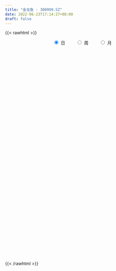 ```yaml
---
title: "金龙鱼 - 300999.SZ"
date: 2022-06-23T17:14:27+08:00
draft: false
---
```

{{< rawhtml >}}
    <div style="text-align: center">
        <label style="padding: 1rem;"><input style="margin-right: .5rem" type="radio" name="period" value="D" checked onclick="period_change(this)">日</label>
        <label style="padding: 1rem;"><input style="margin-right: .5rem" type="radio" name="period" value="W" onclick="period_change(this)">周</label>
        <label style="padding: 1rem;"><input style="margin-right: .5rem" type="radio" name="period" value="M" onclick="period_change(this)">月</label>
    </div>
    <div id="chart" style="height: 700px;"></div> 
    <script type="text/javascript">
        const D_v = [2540374.9399999999,1825767.47,1147845.03,1081707.1200000001,1152435.4399999999,866630.9,743954.5699999999,517569.98,723613.23,528241.62,417072.92,764672.65,1191536.5700000001,1066814.3,928608.7,979700.02,1099244.53,1106055.8100000001,937080.96,1082398.03,1033246.22,811762.23,938999.77,913802.4,540116.67,934250.84,772978.6,583552.3100000001,651254.35,510770.4,436640.27,453471.17,590510.33,375576.27,552785.08,369938.56,466488.58,416521.08,318532.64,473856.84,295095.4,409636.42,686670.47,465496.78,651855.15,593071.08,490517.68,538233.37,674068.62,561484.85,544443.0600000001,438583.13,558551.65,544301.48,535306.27,407249.52,533779.11,941098.99,594303.97,648464.65,583449.26,858156.11,679608.99,725393.21,545048.89,435039.36,317714.71,581488.86,595318.73,536208.4,479727.92,621154.48,508595.36,355211.23,499821.58,357681.97,237192.05,418636.06,385791.58,374735.95,308085.31,400204.18,439047.0,346215.95,381024.2,266722.7,299432.71,460373.62,431189.96,287280.74,357425.75,294619.44,235423.48,271326.19,309390.63,233829.01,345176.45,325199.61,280380.7,350983.69,253524.39,180312.03,173034.4,157121.46,172443.97,197183.97,131951.37,222841.0,265420.14,168163.84,239677.51,196496.75,258790.9,242375.73,164406.78,357717.25,207670.69,153411.66,240041.0,198467.74,230022.3,161795.83,139288.91,275262.04,200631.9,224516.67,244378.6,207507.36,218269.63,342271.66,275744.88,167289.4,246502.03,239785.54,291842.8,239833.43,157578.77,129007.44,197013.48,146625.14,144742.93,366069.13,335902.28,281845.3,210574.46,227789.33,207172.09,573827.79,443968.63,407010.99,278742.9,256346.24,258952.4,207112.24,316318.37,518180.47,277191.21,313372.58,430943.26,222517.97,232577.96,233109.22,186718.05,275267.73,178398.4,257038.79,166578.74,182172.53,182278.01,150837.16,189240.7,144560.41,225170.19,133313.31,188020.54,145376.47,106445.78,141307.71,165245.6,127461.99,123653.05,175964.62,114934.51,107779.55,195526.06,143262.04,105976.5,99796.38,308306.36,166698.84,145357.05,171316.45,166222.04,162274.99,144089.34,144763.92,279668.22,172187.32,119139.81,191699.79,114085.28,253110.29,256704.41,209665.47,222905.94,124721.34,101241.27,116424.32,86616.72,83153.07,97761.41,77158.88,106438.1,84673.8,108268.71,73095.12,84703.88,109491.21,148789.45,89950.34,88095.64,182820.59,106870.81,87573.6,84467.51,84991.3,87494.73,88996.82,96609.5,135627.54,110430.44,63016.03,62266.99,209837.11,282900.94,143779.02,107361.31,93007.45,157103.66,144091.69,144984.23,221437.3,161377.73,285595.52,401514.18,168971.54,131733.67,217741.81,203487.01,109000.41,114657.3,202537.72,114833.83,161103.01,193271.06,460721.61,343791.09,550363.0600000001,311156.27,222477.19,184054.05,167623.51,194338.27,141226.58,290842.23,200094.31,139028.33,95344.2,94541.86,122764.01,111212.89,233785.27,107343.92,93742.8,112866.57,117555.66,106520.4,101588.42,126345.65,111649.29,243669.32,176098.91,308212.1,233231.98,178213.71,133251.6,148478.97,109647.88,85117.36,96201.38,90780.72,78739.46,74147.84,197610.84,167521.87,122436.64,118098.28,72700.02,73523.21,176498.57,371741.45,211670.55,164243.02,120276.97,112093.93,140998.55,152032.04,163647.38,148658.17,81083.18,110553.02,76925.77,82289.86,53881.93,125500.29,73890.93,91422.86,70413.74,73379.11,96547.05,95342.13,56188.73,61841.2,65193.52,57226.88,58688.04,59643.57,45430.55,56833.12,65100.63,271589.52,182854.51,109226.96,88842.71,122302.1,61244.88,68591.43,52746.55,113035.4,124123.03,135298.94,88946.23,102145.91,118046.9,152854.76,129849.25,138168.24,111643.24,122002.39,82873.02,80326.12,76381.49,101271.21,225658.49,138866.15,114761.87,90595.12,86184.82,92007.9,78639.76,89067.25,168855.49,210515.86,125146.34,160858.03,187197.25,115574.89,145699.46,166776.85,133598.73,86650.22,351622.64,314871.22,303745.35,181663.86,162893.72,327810.17,123640.69,82257.5,95961.87,146933.23,96444.1,82328.76,89362.57,73482.36,74974.37,77317.18,146539.09,84043.2,113922.54,80338.21,89493.05,82430.14,98741.07,181307.84,97674.26,72264.97,114588.54,137365.41,113050.48,102854.67,176229.33,137524.14,115499.89,235970.5,138309.89,116917.81,116891.77,127316.13,104121.01,76867.94]
const D_histogram = [0.0,-0.4460854701,-0.9444272433,-1.0317928235,-1.0524697331,-0.9289473878,-0.8406552909,-0.8256586497,-0.8778426683,-0.7995574135,-0.7438862973,-0.5536406795,-0.0235523738,0.2993296883,0.6706508748,0.8969002004,1.4548295343,1.7898638209,2.0445977305,1.8774374377,2.0259611189,1.9330057964,2.2526732444,2.442759467,2.3918665909,1.845086347,1.6558715347,1.4346260965,0.9903962636,0.4976335107,0.1988977819,-0.1748933187,-0.2464351627,-0.321417592,-0.3332664545,-0.4681750976,-0.4340361415,-0.3808956357,-0.35222444,-0.5272142661,-0.6873774273,-0.7408546329,-0.3496378941,-0.0906092176,0.3753282509,0.6604065235,0.8763030623,1.3769474069,1.5793213908,1.756035495,1.4630585979,1.1621281617,1.5151739046,1.5375717233,1.8611412784,2.1187028253,3.1130055217,3.3636998959,3.6342188646,4.2476110148,4.6856287932,3.559503005,2.6258374088,1.1480237194,-0.1307678263,-0.9405130749,-1.5865377867,-1.5512901253,-0.8384572865,-0.4326347593,-0.6083942699,-0.2076163387,-0.720029244,-1.1151588536,-2.1410439135,-2.6133593973,-2.9019979606,-2.6300169498,-2.8113582489,-3.1983780143,-3.476136801,-3.8205591592,-3.0529819931,-2.4111288696,-2.3025306856,-2.2178193069,-2.4665538859,-3.1845082692,-3.8606574948,-4.2634198076,-4.3810348747,-4.0440364398,-3.797495474,-3.1760456779,-3.0252451611,-2.74925198,-2.8088727214,-2.7495958649,-2.3114174299,-1.5660224763,-1.0235073377,-0.7663626607,-0.3973201872,-0.1488902782,0.1184719318,0.1619676577,0.296071583,0.5373362899,0.4164421147,0.391115874,0.6150262594,0.8211932989,1.1720385031,1.1330148002,1.158607806,1.4670551662,1.5388839576,1.5087388401,1.5851276802,1.3939262465,0.9448476193,0.6178151065,0.4321537939,0.209193647,0.0940436661,0.2233203553,0.3032310048,0.4647443054,0.6589440534,0.8951340801,0.8100929318,0.7318148157,0.8771912082,0.9833747612,0.9933677105,0.7188350267,0.4816604456,0.3609230911,0.4373738242,0.440322525,0.30797504,0.5291080475,0.806473461,1.0644155896,1.1129936432,1.0507901366,0.8606663143,1.3501415684,1.732680466,1.7510516756,1.7614919365,1.6220002799,1.4872380376,1.2665792311,0.9969335713,1.1117745942,1.0863551488,1.2137486114,0.7050617353,0.3498851573,0.2185137261,-0.1031495695,-0.3068159587,-0.7991198586,-0.9845820626,-1.1438068211,-1.2871198447,-1.2147313378,-1.0853907703,-1.1141986372,-0.9643034613,-0.8631375132,-1.0026193532,-1.0050925095,-1.1573107071,-1.3142731945,-1.318757663,-1.3131376174,-1.1025657359,-0.9903159802,-0.885883918,-0.5894197627,-0.3795206907,-0.3297436832,-0.1071317931,-0.1003224077,-0.0508508737,-0.122621285,-0.3467522529,-0.5159940779,-0.6765223523,-0.8241847599,-1.0594630454,-1.0655983174,-1.0064092857,-0.9951535985,-0.5948959671,-0.2544343353,-0.0567877079,0.128543909,0.1806383772,0.4785698207,0.8092173331,0.9669709625,0.8176223188,0.6897990801,0.6131430705,0.4205689598,0.2978550378,0.1934114681,0.0492941377,0.0217696741,0.1089217491,0.1329459122,0.0150084174,-0.0530188825,-0.0490622499,-0.0830460364,-0.00928952,-0.0154384784,0.018031615,0.2315299601,0.324061416,0.3364602691,0.346356331,0.3131703797,0.1978477966,0.102370223,0.0840914906,0.1436839848,0.1931118658,0.143154626,0.129561953,0.291703355,0.6135391501,0.6400363599,0.5277128674,0.4517655215,0.5662192325,0.5202208321,0.5025151079,0.602519247,0.5207971137,0.2121213326,-0.3207477967,-0.6597854342,-0.868905553,-0.9268553334,-0.8466135622,-0.791799188,-0.7431420003,-0.8121582021,-0.7880020991,-0.6404618467,-0.5341804497,-0.1849736442,0.0752478725,0.5441274012,0.7229387744,0.7535921006,0.7103945287,0.6138958802,0.4959448716,0.3727916504,0.4140808772,0.442373956,0.3719614953,0.2871980414,0.230413706,0.2102103019,0.1790535625,-0.0102675434,-0.1183819206,-0.2283723936,-0.2439076485,-0.2684311576,-0.2839274257,-0.2916679494,-0.193921226,-0.1751380591,-0.0137038444,0.1195816636,0.2771041116,0.3375440252,0.3797836903,0.3826470266,0.2717394359,0.2280959597,0.116699402,-0.0009573859,-0.0436158827,-0.0713928039,-0.0588672855,0.0460433069,0.1834710694,0.2085749851,0.132128991,0.1067824924,0.0896606052,0.1766661504,0.3488620094,0.3629677705,0.3689546092,0.3418944837,0.2360482003,0.2536713708,0.2080582919,0.0826072047,-0.089049431,-0.1732516481,-0.2795168446,-0.3289471761,-0.387914983,-0.420805596,-0.585916111,-0.6133104211,-0.7174788943,-0.7497146977,-0.7021952363,-0.6489733353,-0.4939325384,-0.3695055523,-0.2712235532,-0.2576803208,-0.1850532703,-0.0813317901,-0.0182559944,0.0403296576,0.1050632546,0.0876925754,-0.0761552385,-0.3000749774,-0.3698968255,-0.3405443846,-0.2242668891,-0.1586463177,-0.1444474694,-0.108010672,-0.1901256688,-0.2996890367,-0.2764402234,-0.2503080659,-0.1504159354,-0.1987246265,-0.3011994748,-0.2713838894,-0.1487466637,-0.0289036452,0.1180712415,0.1694171144,0.2426242955,0.2389892436,0.2161929448,0.3639693617,0.3943775048,0.4444550721,0.4087727593,0.4140886308,0.356448712,0.2366695957,0.0913405552,0.0797209124,0.0444832987,-0.0178516603,0.0458983626,0.1628933339,0.2308138508,0.3308974203,0.379407246,0.2556141367,0.1611961162,0.1995383641,0.2777841192,0.2454795108,0.0946020852,0.1036518482,-0.1330233335,-0.3125311245,-0.3746093024,-0.3800366517,-0.324554956,-0.2617833152,-0.2233016564,-0.1715585082,-0.1265882929,-0.095590233,-0.0798621626,0.0258462369,0.1013038128,0.0815002956,0.1094168468,0.147023475,0.1532974428,0.1973284925,0.2986430861,0.3424399495,0.3656165424,0.403814782,0.4280838558,0.4413744838,0.3554602535,0.4012365783,0.3852027848,0.3540027051,0.4168718457,0.4329858263,0.452424533,0.4450935186,0.3654704166,0.2394097917,0.1770976928]
const D_fast = [0.0,-0.5576068376,-1.2920554216,-1.6373692077,-1.9211635506,-2.0298780523,-2.151749778,-2.3431677993,-2.614812485,-2.7364165836,-2.8667170417,-2.8148815938,-2.2906813815,-1.8929668974,-1.3539829922,-0.9035086164,0.018128101,0.8006283428,1.566511685,1.8687107516,2.5237247126,2.9140208392,3.7968565983,4.5976326876,5.1447064592,5.0591978021,5.2839508735,5.4213619594,5.2247311925,4.8563768173,4.6073655339,4.1898511036,4.056700469,3.9013636416,3.8061981656,3.554245748,3.4798756687,3.4377922656,3.3784073514,3.0716139587,2.7396064407,2.5009155768,2.8047228422,3.0410992142,3.6008687455,4.0510486489,4.4860209533,5.3309021496,5.9281064812,6.5438294592,6.6166172116,6.6062188158,7.3380580348,7.7448487844,8.533703659,9.3209409123,11.0934949892,12.1851143373,13.3641880221,15.039482926,16.6489079028,16.4126578657,16.1354516217,14.9446438622,13.6331603599,12.5882868426,11.5456276841,11.1930528142,11.6962713314,11.9939351687,11.6660770906,12.0149509372,11.3225307209,10.6486113979,9.0874653597,7.9618100265,6.9476719731,6.5621487464,5.6779678851,4.4913536161,3.3445606292,2.0449984812,2.049330149,2.088401055,1.6213665677,1.1516231197,0.2862500692,-1.2278313813,-2.8691449807,-4.3377622454,-5.5506360312,-6.2246467063,-6.9274796089,-7.1000412323,-7.7055520057,-8.1168718197,-8.8787107414,-9.5068328512,-9.6465087737,-9.2926194391,-9.005981135,-8.9404271231,-8.6707146964,-8.459507357,-8.162527164,-8.0785395237,-7.8704177027,-7.4948189232,-7.5116025698,-7.439149842,-7.0614828918,-6.6500175275,-6.0061626976,-5.7619327004,-5.4466877431,-4.7714765914,-4.3149268105,-3.967887218,-3.4952164578,-3.33793633,-3.5508030523,-3.7233817885,-3.8010046526,-3.9716663878,-4.0633054522,-3.8781986741,-3.7224802734,-3.4447808964,-3.0858451351,-2.6258715883,-2.5083895037,-2.4037139159,-2.0390397214,-1.6870124781,-1.4286776011,-1.5235015283,-1.640260998,-1.6707675796,-1.4849733906,-1.3719440585,-1.4272977834,-1.0738877641,-0.5949039853,-0.0708579593,0.255968505,0.4564625326,0.4815052888,1.308515935,2.1242249492,2.5803590776,3.0311723227,3.2971807361,3.5342280032,3.6302140044,3.6098017375,4.0025864089,4.2487557507,4.6795863661,4.3471649239,4.0794596353,4.0027166355,3.6552659475,3.3748955687,2.6828117041,2.2512039845,1.8060275207,1.3409345359,1.1096402084,0.9676330833,0.6602755571,0.5690948677,0.4544764374,0.0643397591,-0.1894065246,-0.6309523989,-1.1164831849,-1.4506570692,-1.7733214279,-1.8383909804,-1.9737202198,-2.090759137,-1.9416499225,-1.8266310231,-1.8592899364,-1.6634609945,-1.6817322111,-1.6449733955,-1.747399128,-2.0582181591,-2.3564585037,-2.6861173662,-3.0398259636,-3.5399700105,-3.8125048619,-4.0049181517,-4.2424508641,-3.9909172244,-3.7140641765,-3.530614476,-3.3131468818,-3.2158928194,-2.7983189207,-2.265367075,-1.8658707051,-1.810813769,-1.7661872377,-1.6895574796,-1.7769893504,-1.8252395129,-1.8813302156,-2.0131240115,-2.0352060567,-1.9208235444,-1.8635629032,-1.9777482936,-2.0590303142,-2.0673392441,-2.1220845396,-2.0506504032,-2.0606589812,-2.0226809841,-1.751300149,-1.5777533391,-1.4812394187,-1.384754274,-1.3396476304,-1.4055082644,-1.4753932822,-1.472649142,-1.3771356516,-1.2794298041,-1.2935983874,-1.2748005721,-1.0397333314,-0.5645127488,-0.378006449,-0.3584017246,-0.3214076902,-0.065399171,0.0186576366,0.1265806894,0.3772146403,0.4256917854,0.1700463374,-0.443009741,-0.9469937371,-1.3733402441,-1.6630038579,-1.7944154772,-1.9375509,-2.0746792124,-2.3467349648,-2.5195793865,-2.5321545957,-2.5594183113,-2.2564549168,-1.977421432,-1.3725100529,-1.0129639861,-0.7939126348,-0.6595115745,-0.602536253,-0.5965010437,-0.6264563522,-0.4816469062,-0.3427603384,-0.3201824253,-0.3331463689,-0.3323272777,-0.2999781063,-0.2863714551,-0.4782594468,-0.6159693042,-0.7830528756,-0.8595650427,-0.9511963411,-1.0376744657,-1.1183319768,-1.0690655598,-1.0940669076,-0.9360586541,-0.7728777301,-0.5460792543,-0.4012533344,-0.2640677467,-0.1655426537,-0.2085153854,-0.1951348717,-0.2773565789,-0.3952527133,-0.4488151808,-0.4944403029,-0.4966316059,-0.3802101869,-0.196914657,-0.119666995,-0.1630807414,-0.1617316169,-0.1564383527,-0.02526627,0.2341450914,0.3389927951,0.4372182862,0.4956317816,0.4487975482,0.5298385615,0.5362400555,0.4314407695,0.237521776,0.1100066469,-0.0661377607,-0.1978048863,-0.3537514389,-0.491843451,-0.8034329937,-0.984154909,-1.2676931058,-1.4873575836,-1.6153869313,-1.7244083641,-1.6928507019,-1.6608001038,-1.630323993,-1.6812008408,-1.6548371079,-1.5714485753,-1.5129367782,-1.4442687117,-1.3532693011,-1.3487168364,-1.53160346,-1.8305419432,-1.9928379977,-2.048621653,-1.9884108797,-1.9624518878,-1.9843649068,-1.9749307774,-2.1045771914,-2.2890628185,-2.3349240611,-2.37136892,-2.3090807733,-2.4070706211,-2.5848453381,-2.622875725,-2.5374251652,-2.4248080581,-2.2483153609,-2.1546152095,-2.0207519545,-1.9646396955,-1.9333877581,-1.6946190008,-1.5656164815,-1.4044251461,-1.3379142692,-1.22907624,-1.1976039808,-1.2582156981,-1.3807095998,-1.3723990144,-1.3965158036,-1.4633136776,-1.3880890641,-1.2303707593,-1.1047467797,-0.9219388552,-0.7785772179,-0.8384667931,-0.8925857846,-0.8043589456,-0.6566671606,-0.6276018914,-0.7548287957,-0.7198660706,-0.9897970858,-1.2474376579,-1.4031681613,-1.5036046736,-1.5292617168,-1.5319359049,-1.5492796602,-1.540426139,-1.5271029969,-1.5200024953,-1.5242399656,-1.4120700068,-1.3112864778,-1.3107149211,-1.2554441582,-1.1810816613,-1.1364833328,-1.0431201599,-0.8671447948,-0.7377379441,-0.6231572155,-0.4840052804,-0.3527152426,-0.2290809937,-0.2261301606,-0.0800446912,0.0002222115,0.057522808,0.2246099101,0.3489703472,0.4815151871,0.5854575525,0.5972020546,0.5309938776,0.5129562019]
const D_slow = [0.0,-0.1115213675,-0.3476281783,-0.6055763842,-0.8686938175,-1.1009306644,-1.3110944872,-1.5175091496,-1.7369698167,-1.9368591701,-2.1228307444,-2.2612409143,-2.2671290077,-2.1922965856,-2.0246338669,-1.8004088168,-1.4367014333,-0.9892354781,-0.4780860454,-0.008726686,0.4977635937,0.9810150428,1.5441833539,2.1548732206,2.7528398684,3.2141114551,3.6280793388,3.9867358629,4.2343349288,4.3587433065,4.408467752,4.3647444223,4.3031356316,4.2227812336,4.13946462,4.0224208456,3.9139118102,3.8186879013,3.7306317913,3.5988282248,3.426983868,3.2417702098,3.1543607362,3.1317084318,3.2255404946,3.3906421254,3.609717891,3.9539547427,4.3487850904,4.7877939642,5.1535586137,5.4440906541,5.8228841302,6.2072770611,6.6725623807,7.202238087,7.9804894674,8.8214144414,9.7299691575,10.7918719112,11.9632791095,12.8531548608,13.509614213,13.7966201428,13.7639281862,13.5287999175,13.1321654708,12.7443429395,12.5347286179,12.4265699281,12.2744713606,12.2225672759,12.0425599649,11.7637702515,11.2285092731,10.5751694238,9.8496699337,9.1921656962,8.489326134,7.6897316304,6.8206974302,5.8655576404,5.1023121421,4.4995299247,3.9238972533,3.3694424266,2.7528039551,1.9566768878,0.9915125141,-0.0743424378,-1.1696011565,-2.1806102664,-3.1299841349,-3.9239955544,-4.6803068447,-5.3676198397,-6.06983802,-6.7572369863,-7.3350913437,-7.7265969628,-7.9824737972,-8.1740644624,-8.2733945092,-8.3106170788,-8.2809990958,-8.2405071814,-8.1664892856,-8.0321552131,-7.9280446845,-7.830265716,-7.6765091511,-7.4712108264,-7.1782012006,-6.8949475006,-6.6052955491,-6.2385317575,-5.8538107681,-5.4766260581,-5.0803441381,-4.7318625764,-4.4956506716,-4.341196895,-4.2331584465,-4.1808600348,-4.1573491182,-4.1015190294,-4.0257112782,-3.9095252019,-3.7447891885,-3.5210056685,-3.3184824355,-3.1355287316,-2.9162309295,-2.6703872393,-2.4220453116,-2.242336555,-2.1219214436,-2.0316906708,-1.9223472147,-1.8122665835,-1.7352728235,-1.6029958116,-1.4013774464,-1.1352735489,-0.8570251382,-0.594327604,-0.3791610254,-0.0416256334,0.3915444831,0.829307402,1.2696803862,1.6751804562,2.0469899656,2.3636347733,2.6128681662,2.8908118147,3.1624006019,3.4658377548,3.6421031886,3.7295744779,3.7842029094,3.7584155171,3.6817115274,3.4819315627,3.2357860471,2.9498343418,2.6280543806,2.3243715462,2.0530238536,1.7744741943,1.533398329,1.3176139507,1.0669591124,0.815685985,0.5263583082,0.1977900096,-0.1318994062,-0.4601838105,-0.7358252445,-0.9834042396,-1.2048752191,-1.3522301597,-1.4471103324,-1.5295462532,-1.5563292015,-1.5814098034,-1.5941225218,-1.624777843,-1.7114659063,-1.8404644257,-2.0095950138,-2.2156412038,-2.4805069651,-2.7469065445,-2.9985088659,-3.2472972656,-3.3960212573,-3.4596298412,-3.4738267681,-3.4416907909,-3.3965311966,-3.2768887414,-3.0745844081,-2.8328416675,-2.6284360878,-2.4559863178,-2.3027005501,-2.1975583102,-2.1230945507,-2.0747416837,-2.0624181493,-2.0569757307,-2.0297452935,-1.9965088154,-1.9927567111,-2.0060114317,-2.0182769942,-2.0390385033,-2.0413608832,-2.0452205028,-2.0407125991,-1.9828301091,-1.9018147551,-1.8176996878,-1.731110605,-1.6528180101,-1.603356061,-1.5777635052,-1.5567406326,-1.5208196364,-1.4725416699,-1.4367530134,-1.4043625251,-1.3314366864,-1.1780518989,-1.0180428089,-0.886114592,-0.7731732117,-0.6316184035,-0.5015631955,-0.3759344185,-0.2253046068,-0.0951053284,-0.0420749952,-0.1222619444,-0.2872083029,-0.5044346911,-0.7361485245,-0.947801915,-1.145751712,-1.3315372121,-1.5345767627,-1.7315772874,-1.8916927491,-2.0252378615,-2.0714812726,-2.0526693045,-1.9166374542,-1.7359027605,-1.5475047354,-1.3699061032,-1.2164321332,-1.0924459153,-0.9992480027,-0.8957277834,-0.7851342944,-0.6921439206,-0.6203444102,-0.5627409837,-0.5101884082,-0.4654250176,-0.4679919034,-0.4975873836,-0.554680482,-0.6156573941,-0.6827651835,-0.75374704,-0.8266640273,-0.8751443338,-0.9189288486,-0.9223548097,-0.8924593938,-0.8231833659,-0.7387973596,-0.643851437,-0.5481896804,-0.4802548214,-0.4232308314,-0.3940559809,-0.3942953274,-0.4051992981,-0.4230474991,-0.4377643204,-0.4262534937,-0.3803857264,-0.3282419801,-0.2952097323,-0.2685141092,-0.2460989579,-0.2019324203,-0.114716918,-0.0239749754,0.0682636769,0.1537372979,0.2127493479,0.2761671906,0.3281817636,0.3488335648,0.326571207,0.283258295,0.2133790839,0.1311422898,0.0341635441,-0.0710378549,-0.2175168827,-0.370844488,-0.5502142115,-0.7376428859,-0.913191695,-1.0754350288,-1.1989181635,-1.2912945515,-1.3591004398,-1.42352052,-1.4697838376,-1.4901167851,-1.4946807837,-1.4845983693,-1.4583325557,-1.4364094118,-1.4554482215,-1.5304669658,-1.6229411722,-1.7080772684,-1.7641439906,-1.8038055701,-1.8399174374,-1.8669201054,-1.9144515226,-1.9893737818,-2.0584838377,-2.1210608541,-2.158664838,-2.2083459946,-2.2836458633,-2.3514918356,-2.3886785016,-2.3959044129,-2.3663866025,-2.3240323239,-2.26337625,-2.2036289391,-2.1495807029,-2.0585883625,-1.9599939863,-1.8488802183,-1.7466870284,-1.6431648707,-1.5540526927,-1.4948852938,-1.472050155,-1.4521199269,-1.4409991022,-1.4454620173,-1.4339874267,-1.3932640932,-1.3355606305,-1.2528362754,-1.1579844639,-1.0940809298,-1.0537819007,-1.0038973097,-0.9344512799,-0.8730814022,-0.8494308809,-0.8235179188,-0.8567737522,-0.9349065334,-1.028558859,-1.1235680219,-1.2047067609,-1.2701525897,-1.3259780038,-1.3688676308,-1.4005147041,-1.4244122623,-1.444377803,-1.4379162437,-1.4125902905,-1.3922152167,-1.364861005,-1.3281051362,-1.2897807755,-1.2404486524,-1.1657878809,-1.0801778935,-0.9887737579,-0.8878200624,-0.7807990985,-0.6704554775,-0.5815904141,-0.4812812695,-0.3849805733,-0.2964798971,-0.1922619356,-0.0840154791,0.0290906542,0.1403640338,0.231731638,0.2915840859,0.3358585091]
const D_data = [['2020-10-15', 48.96, 56.0, 39.51, 62.65],['2020-10-16', 49.0, 49.01, 48.01, 55.87],['2020-10-19', 47.0, 45.2, 44.89, 47.5],['2020-10-20', 45.4, 47.9, 45.4, 49.2],['2020-10-21', 47.0, 47.5, 45.9, 50.14],['2020-10-22', 46.81, 48.65, 46.52, 49.87],['2020-10-23', 49.23, 47.9, 47.35, 49.48],['2020-10-26', 47.35, 46.39, 45.85, 47.48],['2020-10-27', 46.05, 44.53, 43.72, 46.3],['2020-10-28', 44.3, 45.3, 43.85, 45.5],['2020-10-29', 44.31, 44.47, 44.06, 45.17],['2020-10-30', 44.63, 45.99, 44.63, 47.88],['2020-11-02', 48.0, 51.65, 47.0, 52.37],['2020-11-03', 51.28, 51.16, 50.45, 54.41],['2020-11-04', 51.8, 53.74, 51.05, 54.28],['2020-11-05', 53.4, 53.9, 52.25, 56.66],['2020-11-06', 53.9, 60.9, 53.48, 61.5],['2020-11-09', 61.0, 61.66, 58.58, 64.64],['2020-11-10', 61.66, 63.69, 60.23, 65.89],['2020-11-11', 62.66, 60.18, 59.13, 66.55],['2020-11-12', 60.3, 65.69, 58.9, 66.66],['2020-11-13', 64.58, 64.51, 63.4, 66.99],['2020-11-16', 66.48, 72.16, 64.66, 72.9],['2020-11-17', 71.42, 74.07, 70.57, 75.96],['2020-11-18', 73.85, 73.72, 72.31, 75.28],['2020-11-19', 74.2, 68.01, 67.53, 74.58],['2020-11-20', 68.02, 72.39, 68.02, 73.29],['2020-11-23', 72.2, 72.66, 70.11, 73.36],['2020-11-24', 71.77, 69.62, 67.99, 72.49],['2020-11-25', 69.99, 67.68, 66.66, 70.44],['2020-11-26', 67.53, 68.87, 67.5, 70.29],['2020-11-27', 68.17, 66.74, 65.95, 68.99],['2020-11-30', 67.33, 69.77, 66.3, 70.23],['2020-12-01', 69.3, 69.71, 68.4, 70.14],['2020-12-02', 70.2, 70.6, 70.1, 72.8],['2020-12-03', 70.0, 68.92, 68.01, 70.0],['2020-12-04', 68.46, 70.97, 68.11, 72.0],['2020-12-07', 70.68, 71.67, 70.35, 73.5],['2020-12-08', 71.59, 71.83, 70.8, 72.75],['2020-12-09', 71.61, 69.05, 67.95, 72.2],['2020-12-10', 68.51, 68.34, 67.6, 69.69],['2020-12-11', 68.42, 69.0, 66.66, 69.66],['2020-12-14', 69.39, 75.51, 68.62, 75.78],['2020-12-15', 75.38, 75.89, 74.79, 76.88],['2020-12-16', 75.52, 81.02, 75.52, 82.85],['2020-12-17', 81.0, 81.68, 79.61, 84.6],['2020-12-18', 80.99, 83.29, 79.39, 84.19],['2020-12-21', 82.8, 90.25, 82.18, 91.19],['2020-12-22', 89.5, 90.2, 87.54, 96.3],['2020-12-23', 90.7, 92.9, 89.0, 95.57],['2020-12-24', 91.81, 88.7, 88.0, 94.2],['2020-12-25', 88.0, 88.8, 85.33, 90.36],['2020-12-28', 88.9, 99.02, 88.9, 99.27],['2020-12-29', 98.78, 97.98, 95.06, 101.1],['2020-12-30', 98.1, 104.98, 97.07, 107.77],['2020-12-31', 107.01, 108.32, 104.55, 109.6],['2021-01-04', 108.33, 124.14, 106.55, 125.66],['2021-01-05', 124.75, 122.0, 116.8, 139.9],['2021-01-06', 120.0, 127.8, 118.95, 127.8],['2021-01-07', 127.31, 139.13, 125.66, 139.78],['2021-01-08', 138.99, 145.0, 135.2, 145.4],['2021-01-11', 143.2, 128.61, 124.6, 145.62],['2021-01-12', 126.6, 129.8, 120.0, 135.02],['2021-01-13', 128.11, 119.9, 119.0, 130.39],['2021-01-14', 116.5, 117.29, 111.48, 120.8],['2021-01-15', 116.4, 119.02, 114.1, 120.51],['2021-01-18', 117.06, 118.01, 116.5, 121.25],['2021-01-19', 117.25, 125.48, 117.22, 129.48],['2021-01-20', 124.5, 136.85, 124.01, 138.07],['2021-01-21', 137.55, 137.31, 133.5, 142.5],['2021-01-22', 137.74, 131.99, 129.8, 139.24],['2021-01-25', 132.11, 141.25, 128.34, 142.77],['2021-01-26', 141.08, 130.86, 130.86, 142.67],['2021-01-27', 129.0, 130.83, 128.05, 134.88],['2021-01-28', 127.7, 119.4, 119.38, 128.7],['2021-01-29', 122.22, 121.92, 117.7, 124.78],['2021-02-01', 121.51, 121.4, 119.0, 123.98],['2021-02-02', 122.41, 127.52, 119.8, 128.78],['2021-02-03', 126.08, 121.16, 120.6, 127.4],['2021-02-04', 118.0, 115.78, 114.44, 120.3],['2021-02-05', 116.24, 113.7, 113.7, 119.56],['2021-02-08', 112.8, 109.15, 106.58, 114.99],['2021-02-09', 110.98, 122.26, 110.0, 122.26],['2021-02-10', 122.89, 123.0, 119.3, 124.25],['2021-02-18', 127.01, 117.06, 116.48, 128.99],['2021-02-19', 114.0, 115.99, 111.14, 116.7],['2021-02-22', 116.0, 109.92, 109.66, 116.0],['2021-02-23', 95.24, 99.48, 95.24, 104.2],['2021-02-24', 101.15, 93.6, 91.8, 101.8],['2021-02-25', 95.32, 90.9, 90.3, 96.3],['2021-02-26', 89.0, 89.5, 86.0, 89.65],['2021-03-01', 91.0, 92.17, 88.58, 93.4],['2021-03-02', 92.17, 89.09, 88.6, 93.31],['2021-03-03', 88.5, 92.84, 87.6, 93.1],['2021-03-04', 91.0, 85.93, 85.77, 91.39],['2021-03-05', 83.5, 85.62, 82.66, 87.57],['2021-03-08', 85.81, 78.95, 78.9, 87.23],['2021-03-09', 79.2, 77.29, 74.82, 80.7],['2021-03-10', 79.59, 80.35, 78.88, 81.39],['2021-03-11', 80.2, 84.78, 79.18, 87.36],['2021-03-12', 85.18, 83.57, 80.87, 85.77],['2021-03-15', 82.39, 80.29, 79.72, 82.49],['2021-03-16', 81.2, 81.75, 80.08, 83.3],['2021-03-17', 81.75, 80.51, 79.0, 82.17],['2021-03-18', 80.71, 80.95, 80.5, 82.71],['2021-03-19', 79.0, 77.92, 77.91, 80.48],['2021-03-22', 78.4, 78.55, 77.51, 79.36],['2021-03-23', 78.78, 80.09, 78.03, 81.05],['2021-03-24', 78.0, 75.12, 74.88, 78.27],['2021-03-25', 74.0, 75.12, 73.14, 76.38],['2021-03-26', 75.59, 78.08, 75.48, 78.69],['2021-03-29', 77.89, 78.52, 77.58, 80.6],['2021-03-30', 78.36, 81.6, 78.03, 82.77],['2021-03-31', 81.58, 77.48, 77.0, 81.58],['2021-04-01', 77.8, 78.21, 76.2, 78.73],['2021-04-02', 78.21, 82.8, 78.15, 84.8],['2021-04-06', 82.79, 81.21, 79.83, 82.79],['2021-04-07', 81.35, 80.46, 79.37, 81.55],['2021-04-08', 80.38, 82.41, 79.42, 83.8],['2021-04-09', 81.3, 79.24, 79.24, 81.46],['2021-04-12', 78.0, 74.55, 74.53, 78.0],['2021-04-13', 74.55, 73.97, 72.8, 76.6],['2021-04-14', 74.43, 74.16, 73.18, 74.7],['2021-04-15', 72.86, 72.24, 71.45, 75.5],['2021-04-16', 71.76, 72.2, 70.07, 72.47],['2021-04-19', 72.39, 74.84, 71.42, 74.84],['2021-04-20', 74.26, 74.42, 73.68, 76.75],['2021-04-21', 73.72, 75.84, 73.41, 76.49],['2021-04-22', 76.0, 77.12, 74.8, 77.7],['2021-04-23', 76.9, 78.92, 76.51, 81.3],['2021-04-26', 78.31, 75.5, 75.42, 79.28],['2021-04-27', 75.01, 75.3, 73.66, 76.33],['2021-04-28', 75.0, 78.5, 74.15, 78.83],['2021-04-29', 78.75, 79.04, 77.3, 80.8],['2021-04-30', 81.5, 78.58, 78.15, 82.6],['2021-05-06', 77.73, 74.65, 74.0, 78.0],['2021-05-07', 74.2, 73.9, 73.88, 76.35],['2021-05-10', 73.8, 74.43, 72.11, 75.07],['2021-05-11', 73.5, 76.82, 73.0, 76.85],['2021-05-12', 76.12, 76.2, 75.11, 76.75],['2021-05-13', 75.0, 74.2, 74.04, 75.6],['2021-05-14', 74.78, 78.97, 74.2, 80.0],['2021-05-17', 79.16, 81.35, 79.16, 83.6],['2021-05-18', 81.82, 83.13, 81.82, 84.13],['2021-05-19', 83.0, 82.07, 81.77, 83.89],['2021-05-20', 82.29, 81.41, 81.37, 83.99],['2021-05-21', 81.63, 79.82, 79.22, 82.19],['2021-05-24', 79.81, 90.01, 79.81, 90.18],['2021-05-25', 90.22, 92.3, 88.07, 92.66],['2021-05-26', 92.28, 90.31, 90.01, 96.0],['2021-05-27', 91.25, 91.85, 88.88, 92.71],['2021-05-28', 91.2, 91.19, 89.61, 93.14],['2021-05-31', 91.0, 92.02, 88.66, 92.2],['2021-06-01', 91.5, 91.4, 89.66, 91.83],['2021-06-02', 91.7, 90.72, 90.71, 95.0],['2021-06-03', 90.72, 96.36, 88.51, 98.5],['2021-06-04', 94.97, 96.16, 94.56, 97.67],['2021-06-07', 96.17, 99.75, 95.02, 100.77],['2021-06-08', 99.87, 92.02, 90.25, 99.87],['2021-06-09', 91.2, 92.55, 91.01, 94.33],['2021-06-10', 92.88, 94.8, 92.3, 95.99],['2021-06-11', 94.13, 91.77, 90.9, 94.49],['2021-06-15', 91.51, 92.19, 90.85, 94.57],['2021-06-16', 92.25, 86.75, 86.17, 92.38],['2021-06-17', 86.98, 88.52, 86.68, 89.44],['2021-06-18', 88.85, 87.5, 86.0, 89.28],['2021-06-21', 87.0, 86.3, 85.28, 88.0],['2021-06-22', 86.6, 88.16, 86.6, 88.63],['2021-06-23', 88.19, 88.81, 86.65, 89.85],['2021-06-24', 87.81, 86.49, 85.73, 88.31],['2021-06-25', 86.51, 88.46, 85.31, 88.86],['2021-06-28', 88.22, 88.0, 87.4, 89.27],['2021-06-29', 88.09, 84.3, 83.84, 88.8],['2021-06-30', 84.42, 84.96, 83.85, 85.56],['2021-07-01', 84.89, 81.89, 81.7, 84.9],['2021-07-02', 81.3, 80.05, 80.01, 83.0],['2021-07-05', 79.89, 80.47, 79.33, 81.65],['2021-07-06', 80.47, 79.5, 78.2, 80.86],['2021-07-07', 79.0, 81.6, 78.78, 82.82],['2021-07-08', 81.21, 80.28, 80.15, 82.01],['2021-07-09', 79.51, 79.86, 77.51, 80.19],['2021-07-12', 80.1, 82.58, 79.59, 83.37],['2021-07-13', 82.6, 82.28, 81.68, 83.37],['2021-07-14', 81.68, 80.48, 80.2, 81.78],['2021-07-15', 80.5, 82.99, 79.68, 83.46],['2021-07-16', 82.49, 80.6, 80.47, 82.85],['2021-07-19', 79.91, 81.0, 78.58, 81.24],['2021-07-20', 79.68, 79.12, 79.0, 80.44],['2021-07-21', 79.06, 75.98, 74.35, 80.25],['2021-07-22', 75.0, 75.0, 74.45, 76.8],['2021-07-23', 74.81, 73.46, 72.88, 74.81],['2021-07-26', 73.47, 71.88, 70.0, 73.57],['2021-07-27', 72.17, 68.65, 68.6, 72.68],['2021-07-28', 68.31, 69.64, 66.5, 69.92],['2021-07-29', 70.11, 69.36, 68.67, 70.99],['2021-07-30', 69.0, 67.7, 66.9, 69.0],['2021-08-02', 67.02, 72.58, 66.61, 74.4],['2021-08-03', 71.41, 73.01, 70.82, 73.58],['2021-08-04', 72.51, 72.06, 71.52, 72.9],['2021-08-05', 71.24, 72.48, 71.01, 74.96],['2021-08-06', 71.5, 71.09, 70.85, 72.35],['2021-08-09', 70.25, 74.91, 70.15, 75.99],['2021-08-10', 74.61, 77.09, 73.6, 77.77],['2021-08-11', 76.22, 76.54, 76.0, 78.99],['2021-08-12', 74.8, 73.04, 72.98, 75.85],['2021-08-13', 72.89, 72.8, 71.88, 73.91],['2021-08-16', 72.9, 73.07, 71.98, 73.79],['2021-08-17', 73.56, 70.98, 70.7, 73.56],['2021-08-18', 71.0, 70.98, 70.15, 71.68],['2021-08-19', 70.98, 70.49, 70.01, 71.94],['2021-08-20', 70.0, 69.12, 68.57, 70.25],['2021-08-23', 68.93, 69.85, 68.7, 70.32],['2021-08-24', 69.8, 71.21, 69.5, 72.0],['2021-08-25', 71.24, 70.53, 70.2, 71.97],['2021-08-26', 70.42, 68.27, 68.25, 70.42],['2021-08-27', 68.05, 68.09, 67.84, 69.29],['2021-08-30', 68.09, 68.49, 67.48, 68.86],['2021-08-31', 68.45, 67.59, 66.64, 69.33],['2021-09-01', 67.01, 68.72, 65.5, 69.2],['2021-09-02', 68.73, 67.6, 67.48, 69.11],['2021-09-03', 66.99, 67.88, 66.3, 68.55],['2021-09-06', 68.35, 70.62, 67.22, 71.25],['2021-09-07', 70.61, 69.88, 69.49, 70.62],['2021-09-08', 69.88, 69.16, 69.0, 70.3],['2021-09-09', 69.07, 69.21, 68.36, 69.85],['2021-09-10', 69.14, 68.63, 68.37, 69.87],['2021-09-13', 68.4, 67.17, 67.01, 68.4],['2021-09-14', 67.18, 66.74, 66.27, 68.19],['2021-09-15', 66.3, 67.25, 65.77, 67.67],['2021-09-16', 67.0, 68.21, 66.3, 69.08],['2021-09-17', 67.85, 68.3, 66.83, 69.29],['2021-09-22', 67.13, 66.98, 66.82, 67.99],['2021-09-23', 66.95, 67.17, 66.9, 68.1],['2021-09-24', 67.3, 69.75, 67.18, 71.72],['2021-09-27', 69.1, 73.25, 69.1, 75.6],['2021-09-28', 72.48, 70.84, 70.22, 72.5],['2021-09-29', 70.1, 69.2, 68.7, 70.81],['2021-09-30', 69.84, 69.42, 69.13, 70.89],['2021-10-08', 70.0, 72.22, 69.42, 72.41],['2021-10-11', 72.23, 70.75, 70.68, 73.5],['2021-10-12', 70.24, 71.28, 68.8, 72.1],['2021-10-13', 71.01, 73.38, 70.56, 74.99],['2021-10-14', 72.21, 71.58, 71.49, 74.24],['2021-10-15', 71.71, 67.96, 67.84, 71.81],['2021-10-18', 66.8, 62.81, 61.45, 66.95],['2021-10-19', 62.02, 62.45, 61.6, 63.29],['2021-10-20', 62.46, 61.92, 61.83, 63.05],['2021-10-21', 62.02, 62.28, 60.4, 62.96],['2021-10-22', 61.99, 63.24, 61.86, 64.37],['2021-10-25', 63.25, 62.48, 62.05, 63.6],['2021-10-26', 62.77, 61.89, 61.85, 63.21],['2021-10-27', 61.89, 59.53, 59.16, 61.89],['2021-10-28', 59.2, 59.7, 59.2, 60.58],['2021-10-29', 59.31, 60.88, 59.31, 61.65],['2021-11-01', 59.0, 60.3, 57.84, 61.3],['2021-11-02', 60.28, 64.0, 59.68, 64.8],['2021-11-03', 64.0, 64.2, 62.44, 65.55],['2021-11-04', 64.94, 68.76, 64.37, 70.46],['2021-11-05', 68.0, 67.13, 67.1, 69.98],['2021-11-08', 67.21, 66.2, 65.5, 67.98],['2021-11-09', 67.32, 65.62, 65.0, 67.32],['2021-11-10', 65.62, 64.92, 64.15, 66.22],['2021-11-11', 65.2, 64.35, 63.6, 65.76],['2021-11-12', 64.37, 63.83, 63.76, 64.98],['2021-11-15', 63.6, 65.85, 63.51, 66.97],['2021-11-16', 65.53, 66.1, 64.7, 66.68],['2021-11-17', 66.09, 64.97, 64.65, 66.09],['2021-11-18', 64.72, 64.54, 64.09, 65.61],['2021-11-19', 64.43, 64.63, 64.13, 65.0],['2021-11-22', 64.46, 64.98, 64.3, 65.45],['2021-11-23', 65.18, 64.79, 64.5, 65.6],['2021-11-24', 64.65, 62.21, 62.18, 65.3],['2021-11-25', 62.27, 62.3, 61.6, 62.48],['2021-11-26', 62.0, 61.47, 61.33, 62.2],['2021-11-29', 60.5, 62.04, 60.3, 62.33],['2021-11-30', 62.04, 61.52, 61.08, 62.55],['2021-12-01', 61.7, 61.2, 60.65, 61.89],['2021-12-02', 61.3, 60.89, 60.7, 61.81],['2021-12-03', 61.15, 62.14, 60.89, 62.27],['2021-12-06', 62.16, 61.19, 61.0, 62.22],['2021-12-07', 61.55, 63.26, 61.27, 63.58],['2021-12-08', 63.35, 63.62, 62.46, 63.84],['2021-12-09', 63.63, 64.75, 63.31, 66.0],['2021-12-10', 64.0, 64.26, 63.82, 65.58],['2021-12-13', 65.0, 64.5, 64.31, 65.88],['2021-12-14', 64.0, 64.35, 63.53, 65.05],['2021-12-15', 64.3, 62.82, 62.7, 64.42],['2021-12-16', 62.77, 63.38, 62.22, 63.5],['2021-12-17', 63.15, 62.19, 62.19, 63.28],['2021-12-20', 62.2, 61.48, 61.44, 62.8],['2021-12-21', 61.22, 61.91, 61.22, 61.91],['2021-12-22', 61.8, 61.8, 61.65, 62.56],['2021-12-23', 61.54, 62.15, 61.5, 62.26],['2021-12-24', 62.25, 63.56, 61.96, 64.36],['2021-12-27', 64.0, 64.66, 62.99, 64.8],['2021-12-28', 64.3, 63.8, 63.44, 64.96],['2021-12-29', 63.61, 62.48, 62.36, 64.24],['2021-12-30', 62.11, 62.9, 62.1, 63.17],['2021-12-31', 62.6, 62.93, 62.31, 63.2],['2022-01-04', 62.9, 64.5, 62.39, 64.75],['2022-01-05', 64.1, 66.46, 64.01, 68.29],['2022-01-06', 65.92, 65.26, 64.36, 66.24],['2022-01-07', 65.0, 65.51, 64.7, 66.29],['2022-01-10', 65.49, 65.34, 63.63, 65.49],['2022-01-11', 65.0, 64.25, 63.9, 65.98],['2022-01-12', 64.6, 65.79, 64.26, 66.23],['2022-01-13', 65.65, 65.15, 65.02, 66.52],['2022-01-14', 64.81, 63.85, 63.62, 66.31],['2022-01-17', 63.57, 62.51, 61.86, 63.57],['2022-01-18', 62.39, 62.85, 62.03, 62.91],['2022-01-19', 62.47, 61.91, 61.4, 62.71],['2022-01-20', 61.63, 61.98, 61.57, 62.48],['2022-01-21', 62.0, 61.29, 60.74, 62.03],['2022-01-24', 60.79, 61.04, 60.6, 61.41],['2022-01-25', 60.71, 58.42, 58.35, 60.98],['2022-01-26', 58.6, 59.1, 58.11, 59.27],['2022-01-27', 58.9, 57.18, 57.05, 59.23],['2022-01-28', 57.5, 57.03, 57.03, 58.17],['2022-02-07', 58.16, 57.37, 57.0, 58.48],['2022-02-08', 57.37, 57.03, 55.66, 57.4],['2022-02-09', 57.01, 58.25, 56.8, 58.57],['2022-02-10', 58.2, 58.1, 57.62, 58.22],['2022-02-11', 58.07, 57.93, 57.63, 58.58],['2022-02-14', 57.63, 56.76, 56.51, 58.0],['2022-02-15', 56.65, 57.35, 56.5, 57.69],['2022-02-16', 57.6, 57.9, 57.45, 58.23],['2022-02-17', 57.8, 57.59, 57.35, 58.13],['2022-02-18', 57.11, 57.66, 56.76, 57.66],['2022-02-21', 57.66, 57.92, 57.38, 58.09],['2022-02-22', 57.4, 56.89, 56.61, 57.44],['2022-02-23', 54.9, 54.36, 51.58, 54.9],['2022-02-24', 53.45, 52.19, 51.78, 53.91],['2022-02-25', 52.62, 52.83, 52.39, 53.5],['2022-02-28', 52.83, 53.44, 52.08, 53.44],['2022-03-01', 53.38, 54.45, 53.05, 54.48],['2022-03-02', 54.0, 53.9, 53.72, 54.2],['2022-03-03', 53.91, 53.09, 53.0, 54.27],['2022-03-04', 52.7, 53.14, 52.52, 53.53],['2022-03-07', 52.77, 51.14, 50.98, 52.77],['2022-03-08', 51.11, 49.8, 49.08, 51.5],['2022-03-09', 50.02, 50.71, 48.24, 50.75],['2022-03-10', 51.4, 50.37, 50.27, 51.41],['2022-03-11', 49.67, 51.17, 49.12, 51.24],['2022-03-14', 50.75, 49.0, 49.0, 51.03],['2022-03-15', 48.88, 47.39, 46.9, 48.88],['2022-03-16', 47.99, 48.29, 45.82, 48.42],['2022-03-17', 48.51, 49.36, 48.51, 50.29],['2022-03-18', 49.0, 49.57, 48.82, 49.8],['2022-03-21', 49.55, 50.33, 49.23, 50.78],['2022-03-22', 49.94, 49.45, 49.2, 50.45],['2022-03-23', 49.35, 49.9, 49.2, 50.6],['2022-03-24', 49.2, 49.0, 48.9, 49.52],['2022-03-25', 49.12, 48.56, 48.5, 50.25],['2022-03-28', 49.1, 50.97, 49.1, 52.79],['2022-03-29', 50.6, 50.0, 49.81, 51.48],['2022-03-30', 49.68, 50.53, 49.34, 50.98],['2022-03-31', 50.59, 49.58, 49.53, 50.68],['2022-04-01', 49.25, 50.1, 48.9, 50.68],['2022-04-06', 49.8, 49.25, 48.75, 49.8],['2022-04-07', 48.91, 48.01, 48.0, 49.1],['2022-04-08', 48.01, 46.89, 46.31, 48.22],['2022-04-11', 46.9, 48.0, 46.61, 49.3],['2022-04-12', 47.8, 47.42, 45.1, 47.83],['2022-04-13', 46.88, 46.62, 46.36, 48.23],['2022-04-14', 46.72, 48.01, 46.34, 48.68],['2022-04-15', 47.56, 49.05, 47.56, 50.13],['2022-04-18', 48.75, 48.9, 48.36, 49.64],['2022-04-19', 49.18, 49.8, 49.13, 50.48],['2022-04-20', 49.46, 49.67, 48.68, 51.2],['2022-04-21', 49.03, 47.4, 47.3, 49.41],['2022-04-22', 47.0, 47.19, 46.09, 47.66],['2022-04-25', 48.0, 48.7, 47.81, 50.5],['2022-04-26', 48.0, 49.57, 46.68, 50.4],['2022-04-27', 48.95, 48.39, 45.59, 49.87],['2022-04-28', 47.74, 46.42, 46.1, 48.25],['2022-04-29', 46.6, 48.0, 46.48, 48.2],['2022-05-05', 45.0, 44.17, 43.2, 45.6],['2022-05-06', 43.0, 43.45, 42.77, 44.1],['2022-05-09', 43.45, 43.85, 43.25, 44.14],['2022-05-10', 42.86, 43.92, 42.85, 44.1],['2022-05-11', 43.95, 44.37, 43.74, 45.17],['2022-05-12', 44.04, 44.37, 43.96, 45.1],['2022-05-13', 44.49, 43.96, 43.63, 44.95],['2022-05-16', 44.21, 44.02, 43.7, 44.88],['2022-05-17', 43.91, 43.88, 43.05, 44.01],['2022-05-18', 43.85, 43.62, 43.21, 43.85],['2022-05-19', 43.03, 43.28, 42.92, 43.41],['2022-05-20', 43.4, 44.51, 43.37, 44.68],['2022-05-23', 44.79, 44.47, 44.12, 44.79],['2022-05-24', 44.55, 43.3, 43.25, 45.05],['2022-05-25', 43.44, 43.8, 43.01, 43.98],['2022-05-26', 43.7, 44.01, 43.08, 44.2],['2022-05-27', 44.06, 43.67, 43.52, 44.58],['2022-05-30', 44.25, 44.24, 43.99, 44.83],['2022-05-31', 44.14, 45.38, 43.71, 45.77],['2022-06-01', 45.5, 45.15, 44.81, 45.57],['2022-06-02', 45.0, 45.21, 44.69, 45.45],['2022-06-06', 45.65, 45.74, 44.9, 45.85],['2022-06-07', 45.5, 45.95, 45.28, 46.67],['2022-06-08', 45.97, 46.16, 45.7, 46.67],['2022-06-09', 46.21, 44.95, 44.75, 46.35],['2022-06-10', 44.78, 46.72, 44.68, 46.85],['2022-06-13', 46.39, 46.28, 46.01, 47.72],['2022-06-14', 45.99, 46.21, 45.19, 46.66],['2022-06-15', 46.8, 47.75, 46.8, 48.75],['2022-06-16', 47.7, 47.7, 47.38, 48.41],['2022-06-17', 47.41, 48.19, 47.22, 48.2],['2022-06-20', 48.76, 48.26, 47.83, 48.9],['2022-06-21', 48.07, 47.47, 47.01, 48.55],['2022-06-22', 47.45, 46.61, 46.56, 47.45],['2022-06-23', 46.77, 47.11, 46.55, 47.24]]
const W_v = [4366142.4100000001,4992573.0600000005,2951170.3999999999,5265904.1200000001,4970543.25,4100148.2799999998,2635688.5,2355298.8199999998,1913642.3799999999,2887611.1600000001,2756813.0299999998,2045408.9199999999,3301095.9800000004,3243246.5600000001,2510458.6200000001,2342464.6200000001,1724440.95,1185467.1299999999,647746.9,1835702.78,1344588.7500000002,1555264.8399999999,880095.83,1028053.86,1219787.4100000001,799591.09,1007000.9800000001,1236943.9199999999,1221164.6500000001,397412.2,983458.12,1263283.4600000002,1959896.55,1577754.6899999999,1432520.99,897422.97,871107.1400000001,836440.9199999999,664114.13,737466.78,826135.1299999999,788666.74,876780.42,1067107.4500000002,485196.79,449634.61,521030.52,546723.8100000001,519159.03,335120.13,627048.72,157103.66,957486.4700000001,1123448.21,702132.27,1859303.0900000001,909719.6,819850.9299999999,668848.89,564876.7,1072861.6000000001,654709.52,537480.24,554280.02,924153.5900000001,689048.87,499510.0,415109.75,383298.22,286182.56,685604.74,393727.67,563549.51,650562.39,462854.23,656066.45,259714.91,852572.97,648300.1499999999,1314796.7899999998,451450.86,503925.46,461675.5699999999,450227.14,449988.14,644088.4299999999,744222.23,425196.85]
const W_histogram = [0.0,-0.0708376068,-0.2332541067,0.6293883975,1.3667227765,2.2562505507,2.3259442379,2.5033455649,2.3375811367,2.9977641,3.5738754061,4.9530314047,7.8470447733,7.5221326135,7.6652462699,6.6063775651,4.952642657,4.1195460495,2.7942265555,-0.0196699687,-2.1761064205,-3.6856695625,-4.9319944548,-5.5659706619,-5.4792099759,-5.4611755353,-5.6968011154,-5.1879487839,-4.6778753222,-4.4600822103,-3.8045141823,-3.1695625613,-1.9022322203,-0.7090721759,-0.2206652721,-0.1914260199,-0.1173142458,-0.6166664329,-0.9232911503,-1.0315894543,-1.5104354185,-2.1049206167,-2.1519931863,-1.955799351,-1.9569351966,-1.9081168601,-1.7738678793,-1.5278022181,-1.2899921032,-0.9532872093,-0.683670318,-0.2689291393,-0.2349080493,-0.4701190993,-0.7100683037,-0.389320283,-0.3425235951,-0.2074543528,-0.2763832546,-0.2245092884,-0.0065904293,0.0365974947,0.1874528218,0.2698213352,0.5091854705,0.5626561254,0.4380910233,0.0989779399,-0.027759239,-0.0893429407,-0.3976663021,-0.5155493281,-0.6522176505,-0.768396782,-0.8262396301,-0.6798679982,-0.714756076,-0.517095409,-0.4394078363,-0.2695949241,-0.392389724,-0.3683365483,-0.2501105935,-0.1671930653,0.0415142581,0.316114256,0.6143463253,0.747621439]
const W_fast = [0.0,-0.0885470085,-0.3092770351,0.7107125684,1.7897276417,3.2433180535,3.8944978001,4.6977355184,5.1163663744,6.5259903627,7.9955705203,10.6129843701,15.4687589319,17.0243799256,19.0838051494,19.6765308359,19.2609565921,19.457746497,18.8309836418,16.0121696255,13.3117065685,10.8807260359,8.4014025299,6.3759336573,5.0928918494,3.7456324062,2.0858065471,1.2976716827,0.6382763139,-0.2589511268,-0.5545116444,-0.7119506637,0.0798216222,1.0957136226,1.5289542084,1.5103369556,1.5551201683,0.9016013729,0.364153868,-0.0020417996,-0.8584966184,-1.9792119708,-2.5642828369,-2.8570388393,-3.3474084841,-3.7756193626,-4.0848373517,-4.220722245,-4.3054101559,-4.2070270643,-4.1083277525,-3.7608188586,-3.7855247809,-4.1382656058,-4.5557318862,-4.3323139362,-4.371148147,-4.2879424929,-4.4259672084,-4.4302205643,-4.2139493125,-4.1616120148,-3.9638934823,-3.814069635,-3.4474091321,-3.253274446,-3.2683167922,-3.5826853906,-3.7163623792,-3.8002818161,-4.2080217531,-4.4547921111,-4.7545148462,-5.0627931731,-5.3271959287,-5.3507912965,-5.5643683932,-5.4959815784,-5.5281459648,-5.4257317836,-5.6466240145,-5.7146549758,-5.6589566695,-5.6178374076,-5.3987515197,-5.0451229577,-4.5933043071,-4.2731238337]
const W_slow = [0.0,-0.0177094017,-0.0760229284,0.081324171,0.4230048651,0.9870675028,1.5685535623,2.1943899535,2.7787852377,3.5282262627,4.4216951142,5.6599529654,7.6217141587,9.5022473121,11.4185588795,13.0701532708,14.3083139351,15.3382004475,16.0367570863,16.0318395942,15.487812989,14.5663955984,13.3333969847,11.9419043192,10.5721018253,9.2068079414,7.7826076626,6.4856204666,5.3161516361,4.2011310835,3.2500025379,2.4576118976,1.9820538425,1.8047857985,1.7496194805,1.7017629755,1.6724344141,1.5182678058,1.2874450183,1.0295476547,0.6519388001,0.1257086459,-0.4122896507,-0.9012394884,-1.3904732875,-1.8675025026,-2.3109694724,-2.6929200269,-3.0154180527,-3.253739855,-3.4246574345,-3.4918897193,-3.5506167317,-3.6681465065,-3.8456635824,-3.9429936532,-4.0286245519,-4.0804881401,-4.1495839538,-4.2057112759,-4.2073588832,-4.1982095096,-4.1513463041,-4.0838909703,-3.9565946027,-3.8159305713,-3.7064078155,-3.6816633305,-3.6886031403,-3.7109388754,-3.810355451,-3.939242783,-4.1022971956,-4.2943963911,-4.5009562986,-4.6709232982,-4.8496123172,-4.9788861694,-5.0887381285,-5.1561368595,-5.2542342905,-5.3463184276,-5.408846076,-5.4506443423,-5.4402657778,-5.3612372138,-5.2076506324,-5.0207452727]
const W_data = [['2020-10-16', 48.96, 49.01, 39.51, 62.65],['2020-10-23', 47.0, 47.9, 44.89, 50.14],['2020-10-30', 47.35, 45.99, 43.72, 47.88],['2020-11-06', 48.0, 60.9, 47.0, 61.5],['2020-11-13', 61.0, 64.51, 58.58, 66.99],['2020-11-20', 66.48, 72.39, 64.66, 75.96],['2020-11-27', 72.2, 66.74, 65.95, 73.36],['2020-12-04', 67.33, 70.97, 66.3, 72.8],['2020-12-11', 70.68, 69.0, 66.66, 73.5],['2020-12-18', 69.39, 83.29, 68.62, 84.6],['2020-12-25', 82.8, 88.8, 82.18, 96.3],['2020-12-31', 88.9, 108.32, 88.9, 109.6],['2021-01-08', 108.33, 145.0, 106.55, 145.4],['2021-01-15', 143.2, 119.02, 111.48, 145.62],['2021-01-22', 117.06, 131.99, 116.5, 142.5],['2021-01-29', 132.11, 121.92, 117.7, 142.77],['2021-02-05', 121.51, 113.7, 113.7, 128.78],['2021-02-10', 112.8, 123.0, 106.58, 124.25],['2021-02-19', 127.01, 115.99, 111.14, 128.99],['2021-02-26', 116.0, 89.5, 86.0, 116.0],['2021-03-05', 91.0, 85.62, 82.66, 93.4],['2021-03-12', 85.81, 83.57, 74.82, 87.36],['2021-03-19', 82.39, 77.92, 77.91, 83.3],['2021-03-26', 78.4, 78.08, 73.14, 81.05],['2021-04-02', 77.89, 82.8, 76.2, 84.8],['2021-04-09', 82.79, 79.24, 79.24, 83.8],['2021-04-16', 78.0, 72.2, 70.07, 78.0],['2021-04-23', 72.39, 78.92, 71.42, 81.3],['2021-04-30', 78.31, 78.58, 73.66, 82.6],['2021-05-07', 77.73, 73.9, 73.88, 78.0],['2021-05-14', 73.8, 78.97, 72.11, 80.0],['2021-05-21', 79.16, 79.82, 79.16, 84.13],['2021-05-28', 79.81, 91.19, 79.81, 96.0],['2021-06-04', 91.0, 96.16, 88.51, 98.5],['2021-06-11', 96.17, 91.77, 90.25, 100.77],['2021-06-18', 91.51, 87.5, 86.0, 94.57],['2021-06-25', 87.0, 88.46, 85.28, 89.85],['2021-07-02', 88.22, 80.05, 80.01, 89.27],['2021-07-09', 79.89, 79.86, 77.51, 82.82],['2021-07-16', 80.1, 80.6, 79.59, 83.46],['2021-07-23', 79.91, 73.46, 72.88, 81.24],['2021-07-30', 73.47, 67.7, 66.5, 73.57],['2021-08-06', 67.02, 71.09, 66.61, 74.96],['2021-08-13', 70.25, 72.8, 70.15, 78.99],['2021-08-20', 72.9, 69.12, 68.57, 73.79],['2021-08-27', 68.93, 68.09, 67.84, 72.0],['2021-09-03', 68.09, 67.88, 65.5, 69.33],['2021-09-10', 68.35, 68.63, 67.22, 71.25],['2021-09-17', 68.4, 68.3, 65.77, 69.29],['2021-09-24', 67.13, 69.75, 66.82, 71.72],['2021-09-30', 69.1, 69.42, 68.7, 75.6],['2021-10-08', 70.0, 72.22, 69.42, 72.41],['2021-10-15', 72.23, 67.96, 67.84, 74.99],['2021-10-22', 66.8, 63.24, 60.4, 66.95],['2021-10-29', 63.25, 60.88, 59.16, 63.6],['2021-11-05', 59.0, 67.13, 57.84, 70.46],['2021-11-12', 67.21, 63.83, 63.6, 67.98],['2021-11-19', 63.6, 64.63, 63.51, 66.97],['2021-11-26', 64.46, 61.47, 61.33, 65.6],['2021-12-03', 60.5, 62.14, 60.3, 62.55],['2021-12-10', 62.16, 64.26, 61.0, 66.0],['2021-12-17', 65.0, 62.19, 62.19, 65.88],['2021-12-24', 62.2, 63.56, 61.22, 64.36],['2021-12-31', 64.0, 62.93, 62.1, 64.96],['2022-01-07', 62.9, 65.51, 62.39, 68.29],['2022-01-14', 65.49, 63.85, 63.62, 66.52],['2022-01-21', 63.57, 61.29, 60.74, 63.57],['2022-01-28', 60.79, 57.03, 57.03, 61.41],['2022-02-11', 58.16, 57.93, 55.66, 58.58],['2022-02-18', 57.63, 57.66, 56.5, 58.23],['2022-02-25', 57.66, 52.83, 51.58, 58.09],['2022-03-04', 52.83, 53.14, 52.08, 54.48],['2022-03-11', 52.77, 51.17, 48.24, 52.77],['2022-03-18', 50.75, 49.57, 45.82, 51.03],['2022-03-25', 49.55, 48.56, 48.5, 50.78],['2022-04-01', 49.1, 50.1, 48.9, 52.79],['2022-04-08', 49.8, 46.89, 46.31, 49.8],['2022-04-15', 46.9, 49.05, 45.1, 50.13],['2022-04-22', 48.75, 47.19, 46.09, 51.2],['2022-04-29', 48.0, 48.0, 45.59, 50.5],['2022-05-06', 45.0, 43.45, 42.77, 45.6],['2022-05-13', 43.45, 43.96, 42.85, 45.17],['2022-05-20', 44.21, 44.51, 42.92, 44.88],['2022-05-27', 44.79, 43.67, 43.01, 45.05],['2022-06-02', 44.25, 45.21, 43.71, 45.77],['2022-06-10', 45.65, 46.72, 44.68, 46.85],['2022-06-17', 46.39, 48.19, 45.19, 48.75],['2022-06-24', 48.76, 47.11, 46.55, 48.9]]
const M_v = [12309885.870000001,17562794.4800000004,11368263.9800000004,11397265.7800000012,5393357.7600000007,5505666.6600000011,4786824.669999999,4863002.7300000004,5022897.3000000007,3349779.79,3072914.3599999999,2354887.1200000001,2940170.6100000003,4488144.7400000002,3153785.8500000001,2527822.2100000004,1443928.23,2551732.7200000002,3161569.6400000001,2147327.9399999999,1983446.74]
const M_histogram = [0.0,1.5175840456,4.8459341207,7.5314640755,6.7192522958,5.0438670495,3.741079616,3.5191068375,2.6699210611,0.8151005893,-0.4801843179,-1.2319614928,-2.2626504334,-2.8231222559,-3.0039161716,-3.3969184049,-3.7471658065,-4.0609449808,-4.1806577653,-4.22929976,-3.9435997996]
const M_fast = [0.0,1.896980057,6.4368136622,11.005209636,11.8728109301,11.4583924463,11.0908749168,11.7486788477,11.5669733365,9.915928012,8.5005970254,7.4408294772,5.8444779284,4.5782255419,3.6464525833,2.4042207487,1.1171818955,-0.211833524,-1.3767107498,-2.4826776846,-3.1828776741]
const M_slow = [0.0,0.3793960114,1.5908795416,3.4737455604,5.1535586344,6.4145253968,7.3497953008,8.2295720102,8.8970522754,9.1008274227,8.9807813433,8.6727909701,8.1071283617,7.4013477978,6.6503687549,5.8011391536,4.864347702,3.8491114568,2.8039470155,1.7466220755,0.7607221256]
const M_data = [['2020-10-30', 48.96, 45.99, 39.51, 62.65],['2020-11-30', 48.0, 69.77, 47.0, 75.96],['2020-12-31', 69.3, 108.32, 66.66, 109.6],['2021-01-29', 108.33, 121.92, 106.55, 145.62],['2021-02-26', 121.51, 89.5, 86.0, 128.99],['2021-03-31', 91.0, 77.48, 73.14, 93.4],['2021-04-30', 77.8, 78.58, 70.07, 84.8],['2021-05-31', 77.73, 92.02, 72.11, 96.0],['2021-06-30', 91.5, 84.96, 83.84, 100.77],['2021-07-30', 84.89, 67.7, 66.5, 84.9],['2021-08-31', 67.02, 67.59, 66.61, 78.99],['2021-09-30', 67.01, 69.42, 65.5, 75.6],['2021-10-29', 70.0, 60.88, 59.16, 74.99],['2021-11-30', 59.0, 61.52, 57.84, 70.46],['2021-12-31', 61.7, 62.93, 60.65, 66.0],['2022-01-28', 62.9, 57.03, 57.03, 68.29],['2022-02-28', 58.16, 53.44, 51.58, 58.58],['2022-03-31', 53.38, 49.58, 45.82, 54.48],['2022-04-29', 49.25, 48.0, 45.1, 51.2],['2022-05-31', 45.0, 45.38, 42.77, 45.77],['2022-06-30', 45.5, 47.11, 44.68, 48.9]]
        const D_a = [null,null,null,null,null,null,null,null,43.72,null,null,null,null,null,null,null,null,null,null,null,null,null,null,75.96,null,null,null,null,null,null,null,65.95,null,null,null,null,null,null,null,null,null,null,null,null,null,null,null,null,null,null,null,null,null,null,null,null,null,null,null,null,null,145.62,null,null,null,null,null,null,null,null,null,null,null,null,null,null,null,null,null,null,null,null,null,null,null,null,null,null,null,null,null,null,null,null,null,null,null,74.82,null,null,null,null,83.3,null,null,null,null,null,null,73.14,null,null,null,null,null,84.8,null,null,null,null,null,null,null,null,70.07,null,null,null,null,null,null,null,null,null,82.6,null,null,null,null,null,74.04,null,null,null,null,null,null,null,null,null,null,null,null,null,null,null,null,100.77,null,null,null,null,null,null,null,null,85.28,null,null,null,null,89.27,null,null,null,null,null,null,null,null,77.51,null,null,null,null,82.85,null,null,null,null,null,null,null,66.5,null,null,null,null,null,null,null,null,null,78.99,null,null,null,null,null,null,null,null,null,null,null,null,null,null,65.5,null,null,null,null,null,null,69.87,null,null,null,null,null,66.82,null,null,null,null,null,null,null,null,null,74.99,null,null,null,null,null,null,null,null,null,null,null,null,57.84,null,null,null,null,null,null,null,null,null,null,66.68,null,null,null,null,null,null,null,null,60.3,null,null,null,null,null,null,null,66.0,null,null,null,null,null,null,null,61.22,null,null,null,null,null,null,null,null,null,68.29,null,null,null,null,null,null,null,null,null,null,null,null,null,null,null,null,null,null,55.66,null,null,null,null,null,58.23,null,null,null,null,null,null,null,null,null,null,null,null,null,null,null,null,null,null,null,45.82,null,null,null,null,null,null,null,52.79,null,null,null,null,null,null,null,null,45.1,null,null,null,null,null,51.2,null,null,null,null,null,null,null,null,42.77,null,null,null,null,null,null,null,null,null,null,null,null,null,null,null,null,null,null,null,null,null,null,null,null,null,null,null,null,null,48.9,null,null,null]
const W_a = [null,null,43.72,null,null,null,null,null,null,null,null,null,null,145.62,null,null,null,null,null,null,null,null,null,null,null,null,70.07,null,null,null,null,null,null,null,100.77,null,null,null,null,null,null,null,null,null,null,null,65.5,null,null,null,75.6,null,null,null,null,null,null,null,null,60.3,null,null,null,null,68.29,null,null,null,null,null,null,null,null,null,null,null,null,null,null,null,42.77,null,null,null,null,null,null,null]
const M_a = [null,null,null,145.62,null,null,null,null,null,null,null,null,null,null,null,null,null,null,null,42.77,null]
        const D_b = [[{ coord: ['2020-10-27', 75.96] }, { coord: ['2021-05-13', 65.95] }],[{ coord: ['2021-06-07', 89.27] }, { coord: ['2021-07-09', 85.28] }],[{ coord: ['2021-07-09', 78.99] }, { coord: ['2021-08-11', 77.51] }],[{ coord: ['2021-09-01', 69.87] }, { coord: ['2021-10-13', 66.82] }],[{ coord: ['2021-11-01', 66.0] }, { coord: ['2022-01-05', 60.3] }],[{ coord: ['2022-03-16', 51.2] }, { coord: ['2022-05-06', 45.82] }]]
const W_b = [[{ coord: ['2020-10-30', 100.77] }, { coord: ['2021-09-30', 70.07] }]]
const M_b = []
    </script>
{{< /rawhtml >}}